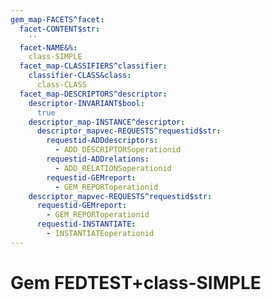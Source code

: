 ```yaml
---
gem_map-FACETS^facet:
  facet-CONTENT$str:
    ''
  facet-NAME&%:
    class-SIMPLE
  facet_map-CLASSIFIERS^classifier:
    classifier-CLASS&class:
      class-CLASS
  facet_map-DESCRIPTORS^descriptor:
    descriptor-INVARIANT$bool:
      true
    descriptor_map-INSTANCE^descriptor:
      descriptor_mapvec-REQUESTS^requestid$str:
        requestid-ADDdescriptors:
          - ADD_DESCRIPTORSoperationid
        requestid-ADDrelations:
          - ADD_RELATIONSoperationid
        requestid-GEMreport:
          - GEM_REPORToperationid
    descriptor_mapvec-REQUESTS^requestid$str:
      requestid-GEMreport:
        - GEM_REPORToperationid
      requestid-INSTANTIATE:
        - INSTANTIATEoperationid
---
```

# Gem FEDTEST+class-SIMPLE

